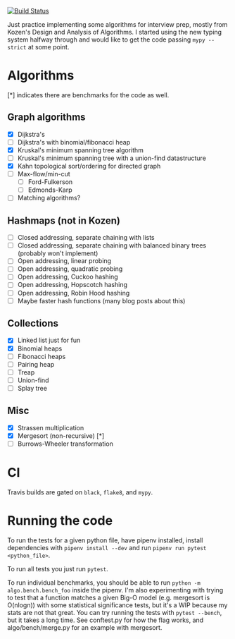 [![Build Status](https://travis-ci.org/boustrophedon/algorithms_playground.svg?branch=master)](https://travis-ci.org/boustrophedon/algorithms_playground)

Just practice implementing some algorithms for interview prep, mostly from Kozen's Design and Analysis of Algorithms. I started using the new typing system halfway through and would like to get the code passing `mypy --strict` at some point.

# Algorithms

[\*] indicates there are benchmarks for the code as well.

## Graph algorithms
- [x] Dijkstra's
- [ ] Dijkstra's with binomial/fibonacci heap
- [x] Kruskal's minimum spanning tree algorithm
- [ ] Kruskal's minimum spanning tree with a union-find datastructure
- [x] Kahn topological sort/ordering for directed graph
- [ ] Max-flow/min-cut
 	- [ ] Ford-Fulkerson
 	- [ ] Edmonds-Karp
- [ ] Matching algorithms?

## Hashmaps (not in Kozen)
- [ ] Closed addressing, separate chaining with lists
- [ ] Closed addressing, separate chaining with balanced binary trees (probably won't implement)
- [ ] Open addressing, linear probing
- [ ] Open addressing, quadratic probing
- [ ] Open addressing, Cuckoo hashing
- [ ] Open addressing, Hopscotch hashing
- [ ] Open addressing, Robin Hood hashing
- [ ] Maybe faster hash functions (many blog posts about this)

## Collections
- [x] Linked list just for fun
- [x] Binomial heaps
- [ ] Fibonacci heaps
- [ ] Pairing heap
- [ ] Treap
- [ ] Union-find
- [ ] Splay tree

## Misc
- [x] Strassen multiplication
- [x] Mergesort (non-recursive) [\*]
- [ ] Burrows-Wheeler transformation

# CI

Travis builds are gated on `black`, `flake8`, and `mypy`.

# Running the code

To run the tests for a given python file, have pipenv installed, install dependencies with `pipenv install --dev` and run `pipenv run pytest <python_file>`.

To run all tests you just run `pytest`.

To run individual benchmarks, you should be able to run `python -m algo.bench.bench_foo` inside the pipenv. I'm also experimenting with trying to test that a function matches a given Big-O model (e.g. mergesort is O(nlogn)) with some statistical significance tests, but it's a WIP because my stats are not that great. You can try running the tests with `pytest --bench`, but it takes a long time. See conftest.py for how the flag works, and algo/bench/merge.py for an example with mergesort.
